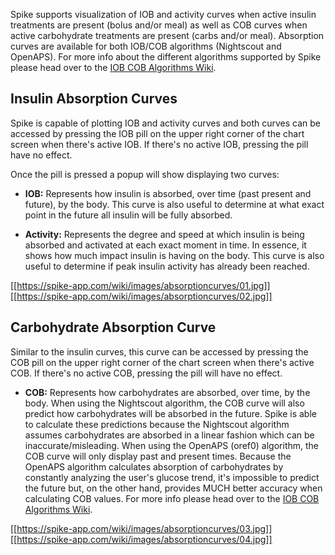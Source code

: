 Spike supports visualization of IOB and activity curves when active insulin treatments are present (bolus and/or meal) as well as COB curves when active carbohydrate treatments are present (carbs and/or meal). Absorption curves are available for both IOB/COB algorithms (Nightscout and OpenAPS). For more info about the different algorithms supported by Spike please head over to the [IOB COB Algorithms Wiki](https://github.com/SpikeApp/Spike/wiki/IOB-COB-Algorithms).

## Insulin Absorption Curves

Spike is capable of plotting IOB and activity curves and both curves can be accessed by pressing the IOB pill on the upper right corner of the chart screen when there's active IOB. If there's no active IOB, pressing the pill have no effect.

Once the pill is pressed a popup will show displaying two curves:

* **IOB:** Represents how insulin is absorbed, over time (past present and future), by the body. This curve is also useful to determine at what exact point in the future all insulin will be fully absorbed.

* **Activity:** Represents the degree and speed at which insulin is being absorbed and activated at each exact moment in time. In essence, it shows how much impact insulin is having on the body. This curve is also useful to determine if peak insulin activity has already been reached.

[[https://spike-app.com/wiki/images/absorptioncurves/01.jpg]]
[[https://spike-app.com/wiki/images/absorptioncurves/02.jpg]]

## Carbohydrate Absorption Curve

Similar to the insulin curves, this curve can be accessed by pressing the COB pill on the upper right corner of the chart screen when there's active COB. If there's no active COB, pressing the pill will have no effect.

* **COB:** Represents how carbohydrates are absorbed, over time, by the body. When using the Nightscout algorithm, the COB curve will also predict how carbohydrates will be absorbed in the future. Spike is able to calculate these predictions because the Nightscout algorithm assumes carbohydrates are absorbed in a linear fashion which can be inaccurate/misleading. When using the OpenAPS (oref0) algorithm, the COB curve will only display past and present times. Because the OpenAPS algorithm calculates absorption of carbohydrates by constantly analyzing the user's glucose trend, it's impossible to predict the future but, on the other hand, provides MUCH better accuracy when calculating COB values. For more info please head over to the [IOB COB Algorithms Wiki](https://github.com/SpikeApp/Spike/wiki/IOB-COB-Algorithms).

[[https://spike-app.com/wiki/images/absorptioncurves/03.jpg]]
[[https://spike-app.com/wiki/images/absorptioncurves/04.jpg]]